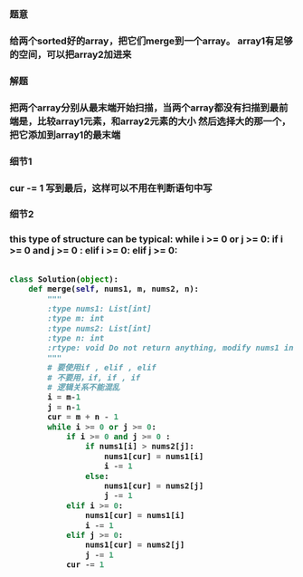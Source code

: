 <h3>题意<h3>
<p>给两个sorted好的array，把它们merge到一个array。
array1有足够的空间，可以把array2加进来<p>


<h3>解题<h3>
<p>把两个array分别从最末端开始扫描，当两个array都没有扫描到最前端是，比较array1元素，和array2元素的大小
然后选择大的那一个，把它添加到array1的最末端<p>


<h3>细节1<h3>
<p>cur -= 1 写到最后，这样可以不用在判断语句中写<p>

<h3>细节2<h3>
<p>this type of structure can be typical:
   while i >= 0 or j >= 0:
            if i >= 0 and j >= 0 :
            elif i >= 0:
            elif j >= 0:
 <p>

```python

class Solution(object):
    def merge(self, nums1, m, nums2, n):
        """
        :type nums1: List[int]
        :type m: int
        :type nums2: List[int]
        :type n: int
        :rtype: void Do not return anything, modify nums1 in-place instead.
        """
        # 要使用if , elif , elif
        # 不要用，if, if , if 
        # 逻辑关系不能混乱
        i = m-1
        j = n-1
        cur = m + n - 1
        while i >= 0 or j >= 0:
            if i >= 0 and j >= 0 :
                if nums1[i] > nums2[j]:
                    nums1[cur] = nums1[i]
                    i -= 1
                else:
                    nums1[cur] = nums2[j]
                    j -= 1
            elif i >= 0:
                nums1[cur] = nums1[i]
                i -= 1
            elif j >= 0:
                nums1[cur] = nums2[j]
                j -= 1
            cur -= 1
 ```
